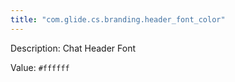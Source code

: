 ```yaml
---
title: "com.glide.cs.branding.header_font_color"
---
```


Description: Chat Header Font

Value: `#ffffff`